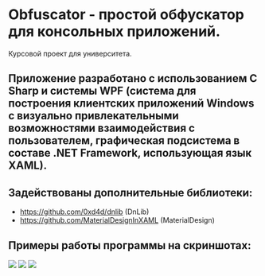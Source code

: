 # Obfuscator - простой обфускатор для консольных приложений.

Курсовой проект для университета.

## Приложение разработано с использованием С Sharp и системы WPF (система для построения клиентских приложений Windows с визуально привлекательными возможностями взаимодействия с пользователем, графическая подсистема в составе .NET Framework, использующая язык XAML).

## Задействованы дополнительные библиотеки:
+	https://github.com/0xd4d/dnlib (DnLib)
+	https://github.com/MaterialDesignInXAML (MaterialDesign)

## Примеры работы программы на скриншотах:
<img src="https://imgur.com/UzMu4yC.png">
<img src="https://imgur.com/RaM0HIs.png">
<img src="https://imgur.com/XltGSm9.png">
